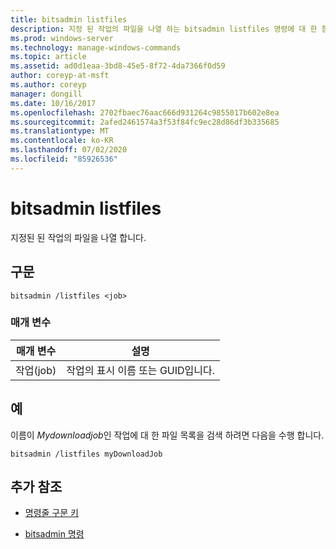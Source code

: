 ```yaml
---
title: bitsadmin listfiles
description: 지정 된 작업의 파일을 나열 하는 bitsadmin listfiles 명령에 대 한 참조 문서입니다.
ms.prod: windows-server
ms.technology: manage-windows-commands
ms.topic: article
ms.assetid: ad0d1eaa-3bd8-45e5-8f72-4da7366f0d59
author: coreyp-at-msft
ms.author: coreyp
manager: dongill
ms.date: 10/16/2017
ms.openlocfilehash: 2702fbaec76aac666d931264c9855017b602e8ea
ms.sourcegitcommit: 2afed2461574a3f53f84fc9ec28d86df3b335685
ms.translationtype: MT
ms.contentlocale: ko-KR
ms.lasthandoff: 07/02/2020
ms.locfileid: "85926536"
---
```

# <a name="bitsadmin-listfiles"></a>bitsadmin listfiles

지정된 된 작업의 파일을 나열 합니다.

## <a name="syntax"></a>구문

```
bitsadmin /listfiles <job>
```

### <a name="parameters"></a>매개 변수

| 매개 변수 | 설명 |
| -------------- | -------------- |
| 작업(job) | 작업의 표시 이름 또는 GUID입니다. |

## <a name="examples"></a>예

이름이 *Mydownloadjob*인 작업에 대 한 파일 목록을 검색 하려면 다음을 수행 합니다.

```
bitsadmin /listfiles myDownloadJob
```

## <a name="additional-references"></a>추가 참조

- [명령줄 구문 키](command-line-syntax-key.md)

- [bitsadmin 명령](bitsadmin.md)
